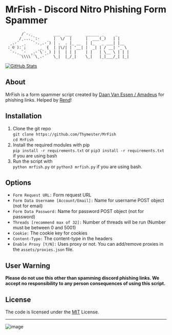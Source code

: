 # MrFish - Discord Nitro Phishing Form Spammer

```
       /`·.¸         ___  ___      ______ _     _
      /¸...¸`:·      |  \/  |      |  ___(_)   | |
  ¸.·´  ¸   `·.¸.·´) | .  . |_ __  | |_   _ ___| |__
 : © ):´;      ¸  {  | |\/| | '__| |  _| | / __| '_ \
  `·.¸ `·  ¸.·´\`·¸) | |  | | |    | |   | \__ \ | | |
      `\\\\´´\¸.·´   \_|  |_/_|    \_|   |_|___/_| |_|
```

[![GitHub Stats](https://github-readme-stats.vercel.app/api/pin/?username=thymester&repo=MrFish)](https://github.com/Thymester/MrFish)

## About

MrFish is a form spammer script created by [Daan Van Essen / Amadeus](https://hrzn.bio/teylver) for phishing links.
Helped by [Rend](https://github.com/1rens1)!

## Installation

1. Clone the git repo<br/>
    `git clone https://github.com/Thymester/MrFish`<br/>
    `cd MrFish`
2. Install the required modules with pip<br/>
    `pip install -r requirements.txt` or `pip3 install -r requirements.txt` if you are using bash
3. Run the script with<br/>
    `python mrfish.py` or `python3 mrfish.py` if you are using bash.

## Options

- `Form Request URL:` Form request URL
- `Form Data Username [Account/Email]:` Name for username POST object (not for email)
- `Form Data Password:` Name for password POST object (not for password)
- `Threads [recommend max of 32]:` Number of threads will be run (Number must be between 0 and 5001)
- `Cookie:` The cookie key for cookies
- `Content-Type:` The content-type in the headers
- `Enable Proxy [Y/N]:` Uses proxy or not. You can add/remove proxies in the `assets/proxies.json` file.

## User Warning

**Please do not use this other than spamming discord phishing links.
We accept no responsibility to any person consequences of using this script.**

## License

The code is licensed under the [MIT](https://github.com/Thymester/MrFish/LICENSE) License.
<hr/>

![image](https://user-images.githubusercontent.com/78131273/151118676-db99b575-fcb8-4b03-850a-8a53564b3eca.png)
